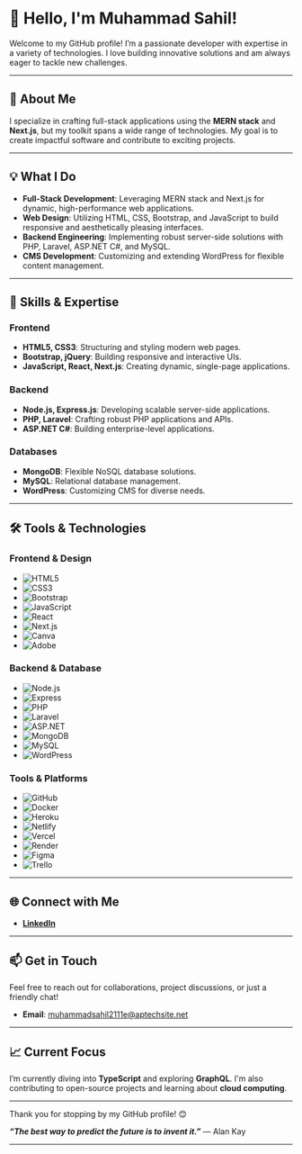 # 👋 Hello, I'm Muhammad Sahil!

Welcome to my GitHub profile! I’m a passionate developer with expertise in a variety of technologies. I love building innovative solutions and am always eager to tackle new challenges.

---

## 🚀 About Me

I specialize in crafting full-stack applications using the **MERN stack** and **Next.js**, but my toolkit spans a wide range of technologies. My goal is to create impactful software and contribute to exciting projects.

---

## 💡 What I Do

- **Full-Stack Development**: Leveraging MERN stack and Next.js for dynamic, high-performance web applications.
- **Web Design**: Utilizing HTML, CSS, Bootstrap, and JavaScript to build responsive and aesthetically pleasing interfaces.
- **Backend Engineering**: Implementing robust server-side solutions with PHP, Laravel, ASP.NET C#, and MySQL.
- **CMS Development**: Customizing and extending WordPress for flexible content management.

---

## 🌟 Skills & Expertise

### Frontend
- **HTML5, CSS3**: Structuring and styling modern web pages.
- **Bootstrap, jQuery**: Building responsive and interactive UIs.
- **JavaScript, React, Next.js**: Creating dynamic, single-page applications.

### Backend
- **Node.js, Express.js**: Developing scalable server-side applications.
- **PHP, Laravel**: Crafting robust PHP applications and APIs.
- **ASP.NET C#**: Building enterprise-level applications.

### Databases
- **MongoDB**: Flexible NoSQL database solutions.
- **MySQL**: Relational database management.
- **WordPress**: Customizing CMS for diverse needs.

---
## 🛠️ Tools & Technologies

### **Frontend & Design**
- ![HTML5](https://img.shields.io/badge/-HTML5-E34F26?style=flat&logo=html5&logoColor=white)
- ![CSS3](https://img.shields.io/badge/-CSS3-1572B6?style=flat&logo=css3&logoColor=white)
- ![Bootstrap](https://img.shields.io/badge/-Bootstrap-563D7C?style=flat&logo=bootstrap&logoColor=white)
- ![JavaScript](https://img.shields.io/badge/-JavaScript-F7DF1E?style=flat&logo=javascript&logoColor=black)
- ![React](https://img.shields.io/badge/-React-61DAFB?style=flat&logo=react&logoColor=black)
- ![Next.js](https://img.shields.io/badge/-Next.js-000000?style=flat&logo=next.js&logoColor=white)
- ![Canva](https://img.shields.io/badge/-Canva-00C4CC?style=flat&logo=canva&logoColor=white)
- ![Adobe](https://img.shields.io/badge/-Adobe-F7C300?style=flat&logo=adobe&logoColor=black)

### **Backend & Database**
- ![Node.js](https://img.shields.io/badge/-Node.js-339933?style=flat&logo=node.js&logoColor=white)
- ![Express](https://img.shields.io/badge/-Express.js-000000?style=flat&logo=express&logoColor=white)
- ![PHP](https://img.shields.io/badge/-PHP-777BB4?style=flat&logo=php&logoColor=white)
- ![Laravel](https://img.shields.io/badge/-Laravel-EF3C4C?style=flat&logo=laravel&logoColor=white)
- ![ASP.NET](https://img.shields.io/badge/-ASP.NET-5C2D91?style=flat&logo=asp.net&logoColor=white)
- ![MongoDB](https://img.shields.io/badge/-MongoDB-47A248?style=flat&logo=mongodb&logoColor=white)
- ![MySQL](https://img.shields.io/badge/-MySQL-4479A1?style=flat&logo=mysql&logoColor=white)
- ![WordPress](https://img.shields.io/badge/-WordPress-21759B?style=flat&logo=wordpress&logoColor=white)

### **Tools & Platforms**
- ![GitHub](https://img.shields.io/badge/-GitHub-black?style=flat&logo=github&logoColor=white)
- ![Docker](https://img.shields.io/badge/-Docker-2496ED?style=flat&logo=docker&logoColor=white)
- ![Heroku](https://img.shields.io/badge/-Heroku-430098?style=flat&logo=heroku&logoColor=white)
- ![Netlify](https://img.shields.io/badge/-Netlify-00C7B7?style=flat&logo=netlify&logoColor=white)
- ![Vercel](https://img.shields.io/badge/-Vercel-000000?style=flat&logo=vercel&logoColor=white)
- ![Render](https://img.shields.io/badge/-Render-5B2F7F?style=flat&logo=render&logoColor=white)
- ![Figma](https://img.shields.io/badge/-Figma-F24E1E?style=flat&logo=figma&logoColor=white)
- ![Trello](https://img.shields.io/badge/-Trello-0079BF?style=flat&logo=trello&logoColor=white)

---


## 🌐 Connect with Me

- **[LinkedIn](https://www.linkedin.com/in/muhammad-sahil-054333291/)**


---

## 📫 Get in Touch

Feel free to reach out for collaborations, project discussions, or just a friendly chat!

- **Email**: [muhammadsahil2111e@aptechsite.net](mailto:muhammadsahil2111e@aptechsite.net)

---

## 📈 Current Focus

I’m currently diving into **TypeScript** and exploring **GraphQL**. I'm also contributing to open-source projects and learning about **cloud computing**.

---

Thank you for stopping by my GitHub profile! 😊

**_“The best way to predict the future is to invent it.”_** — Alan Kay

---

